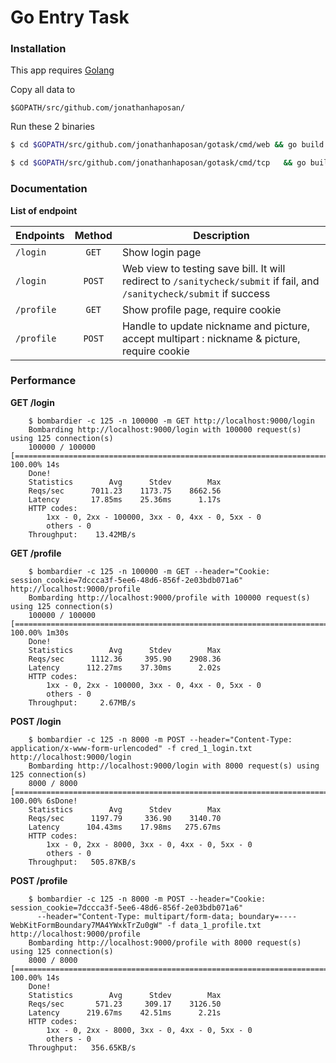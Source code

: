 # Go Entry Task

### Installation

This app requires [Golang](https://golang.org/dl/)

Copy all data to
```
$GOPATH/src/github.com/jonathanhaposan/
```

Run these 2 binaries
```sh
$ cd $GOPATH/src/github.com/jonathanhaposan/gotask/cmd/web && go build && ./web

$ cd $GOPATH/src/github.com/jonathanhaposan/gotask/cmd/tcp   && go build && ./tcp
```

### Documentation

**List of endpoint**

| **Endpoints** | **Method** | **Description** |
|-----------------|:------------:|-------------------|
|`/login`| `GET`   | Show login page |
|`/login`| `POST`  | Web view to testing save bill. It will redirect to `/sanitycheck/submit` if fail, and `/sanitycheck/submit` if success|
|`/profile`| `GET` | Show profile page, require cookie |
|`/profile`| `POST`| Handle to update nickname and picture, accept multipart : nickname & picture, require cookie |


### Performance

**GET /login**
```
    $ bombardier -c 125 -n 100000 -m GET http://localhost:9000/login
    Bombarding http://localhost:9000/login with 100000 request(s) using 125 connection(s)
    100000 / 100000 [=========================================================================================] 100.00% 14s
    Done!
    Statistics        Avg      Stdev        Max
    Reqs/sec      7011.23    1173.75    8662.56
    Latency       17.85ms    25.36ms      1.17s
    HTTP codes:
        1xx - 0, 2xx - 100000, 3xx - 0, 4xx - 0, 5xx - 0
        others - 0
    Throughput:    13.42MB/s
```

**GET /profile**
```
    $ bombardier -c 125 -n 100000 -m GET --header="Cookie: session_cookie=7dccca3f-5ee6-48d6-856f-2e03bdb071a6" http://localhost:9000/profile
    Bombarding http://localhost:9000/profile with 100000 request(s) using 125 connection(s)
    100000 / 100000 [=======================================================================================] 100.00% 1m30s
    Done!
    Statistics        Avg      Stdev        Max
    Reqs/sec      1112.36     395.90    2908.36
    Latency      112.27ms    37.30ms      2.02s
    HTTP codes:
        1xx - 0, 2xx - 100000, 3xx - 0, 4xx - 0, 5xx - 0
        others - 0
    Throughput:     2.67MB/s
```

**POST /login**
```
    $ bombardier -c 125 -n 8000 -m POST --header="Content-Type: application/x-www-form-urlencoded" -f cred_1_login.txt http://localhost:9000/login
    Bombarding http://localhost:9000/login with 8000 request(s) using 125 connection(s)
    8000 / 8000 [==============================================================================================] 100.00% 6sDone!
    Statistics        Avg      Stdev        Max
    Reqs/sec      1197.79     336.90    3140.70
    Latency      104.43ms    17.98ms   275.67ms
    HTTP codes:
        1xx - 0, 2xx - 8000, 3xx - 0, 4xx - 0, 5xx - 0
        others - 0
    Throughput:   505.87KB/s
```

**POST /profile**
```
    $ bombardier -c 125 -n 8000 -m POST --header="Cookie: session_cookie=7dccca3f-5ee6-48d6-856f-2e03bdb071a6" 
      --header="Content-Type: multipart/form-data; boundary=----WebKitFormBoundary7MA4YWxkTrZu0gW" -f data_1_profile.txt http://localhost:9000/profile
    Bombarding http://localhost:9000/profile with 8000 request(s) using 125 connection(s)
    8000 / 8000 [==========================================================================================================================] 100.00% 14s
    Done!
    Statistics        Avg      Stdev        Max
    Reqs/sec       571.23     309.17    3126.50
    Latency      219.67ms    42.51ms      2.21s
    HTTP codes:
        1xx - 0, 2xx - 8000, 3xx - 0, 4xx - 0, 5xx - 0
        others - 0
    Throughput:   356.65KB/s
```